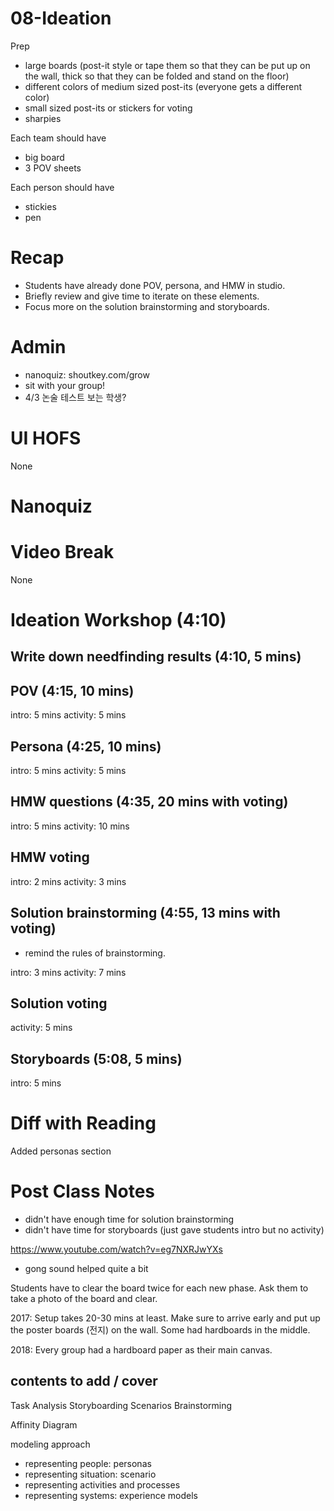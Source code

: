 # 08-Ideation

Prep

- large boards (post-it style or tape them so that they can be put up on the wall, thick so that they can be folded and stand on the floor)
- different colors of medium sized post-its (everyone gets a different color)
- small sized post-its or stickers for voting
- sharpies

Each team should have

- big board
- 3 POV sheets

Each person should have

- stickies
- pen



# Recap
- Students have already done POV, persona, and HMW in studio.
- Briefly review and give time to iterate on these elements.
- Focus more on the solution brainstorming and storyboards.

# Admin
- nanoquiz: shoutkey.com/grow
- sit with your group!
- 4/3 논술 테스트 보는 학생?

# UI HOFS
None

# Nanoquiz


# Video Break
None

# Ideation Workshop (4:10)

## Write down needfinding results (4:10, 5 mins)

## POV (4:15, 10 mins)
intro: 5 mins
activity: 5 mins

## Persona (4:25, 10 mins)
intro: 5 mins
activity: 5 mins

## HMW questions (4:35, 20 mins with voting)
intro: 5 mins
activity: 10 mins

## HMW voting
intro: 2 mins
activity: 3 mins

## Solution brainstorming (4:55, 13 mins with voting)
- remind the rules of brainstorming.

intro: 3 mins
activity: 7 mins

## Solution voting
activity: 5 mins

## Storyboards (5:08, 5 mins)
intro: 5 mins



# Diff with Reading
Added personas section

# Post Class Notes
- didn't have enough time for solution brainstorming
- didn't have time for storyboards (just gave students intro but no activity)

https://www.youtube.com/watch?v=eg7NXRJwYXs

- gong sound helped quite a bit

Students have to clear the board twice for each new phase. Ask them to take a photo of the board and clear.

2017: Setup takes 20-30 mins at least. Make sure to arrive early and put up the poster boards (전지) on the wall. Some had hardboards in the middle.

2018: Every group had a hardboard paper as their main canvas.

## contents to add / cover

Task Analysis
Storyboarding
Scenarios
Brainstorming

Affinity Diagram

modeling approach

- representing people: personas
- representing situation: scenario
- representing activities and processes
- representing systems: experience models

